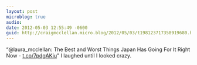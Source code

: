 ```yaml
---
layout: post
microblog: true
audio: 
date: 2012-05-03 12:55:49 -0600
guid: http://craigmcclellan.micro.blog/2012/05/03/t198123717358919680.html
---
```

“@laura_mcclellan: The Best and Worst Things Japan Has Going For It Right Now - [t.co/7pdgAKiu](http://t.co/7pdgAKiu)" I laughed until I looked crazy.
